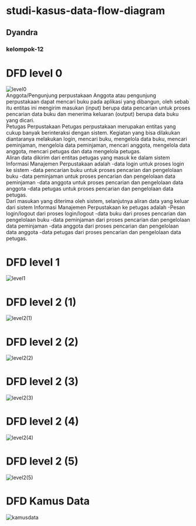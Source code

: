# studi-kasus-data-flow-diagram
## Dyandra
### kelompok-12

# DFD level 0
![level0](img/studi-kasus-DFD0.jpg) <br>
Anggota/Pengunjung perpustakaan
Anggota atau pengunjung perpustakaan dapat mencari buku pada aplikasi yang dibangun, oleh sebab itu entitas ini mengirim masukan (input) berupa data pencarian untuk proses pencarian data buku dan menerima keluaran (output) berupa data buku yang dicari.
<br>
Petugas Perpustakaan
Petugas perpustakaan merupakan entitas yang cukup banyak berinteraksi dengan sistem. Kegiatan yang bisa dilakukan diantaranya melakukan login, mencari buku, mengelola data buku, mencari peminjaman, mengelola data peminjaman, mencari anggota, mengelola data anggota, mencari petugas dan data mengelola petugas.
<br>
Aliran data dikirim dari entitas petugas yang masuk ke dalam sistem  Informasi Manajemen Perpustakaan adalah
-data login untuk proses login ke sistem
-data pencarian buku untuk proses pencarian dan pengelolaan buku
-data peminjaman untuk proses pencarian dan pengelolaan data peminjaman
-data anggota untuk proses pencarian dan pengelolaan data anggota
-data petugas untuk proses pencarian dan pengelolaan data petugas.
<br>
Dari masukan yang diterima oleh sistem, selanjutnya aliran data yang keluar dari sistem Informasi Manajemen Perpustakaan ke petugas adalah
-Pesan login/logout dari proses login/logout
-data buku dari proses pencarian dan pengelolaan buku
-data peminjaman dari proses pencarian dan pengelolaan data peminjaman
-data anggota dari proses pencarian dan pengelolaan data anggota
-data petugas dari proses pencarian dan pengelolaan data petugas.

# DFD level 1
![level1](img/studi-kasus-DFD1.jpg)
# DFD level 2 (1)
![level2(1)](img/dfd%20level%202%20(1).jpg)
# DFD level 2 (2)
![level2(2)](img/dfd%20level%202%20(2).jpg)
# DFD level 2 (3)
![level2(3)](img/dfd%20level%202%20(3).jpg)
# DFD level 2 (4)
![level2(4)](img/dfd%20level%202%20(4).jpg)
# DFD level 2 (5)
![level2(5)](img/dfd%20level%202%20(5).jpg)

# DFD Kamus Data
![kamusdata](img/kamus%20dataa.drawio.png)